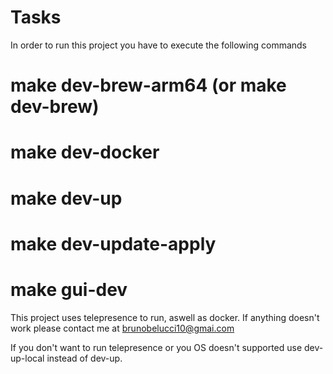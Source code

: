 # Tasks

In order to run this project you have to execute the following commands

# make dev-brew-arm64 (or make dev-brew)

# make dev-docker

# make dev-up

# make dev-update-apply

# make gui-dev

This project uses telepresence to run, aswell as docker. If anything doesn't work please contact me at brunobelucci10@gmai.com

If you don't want to run telepresence or you OS doesn't supported use dev-up-local instead of dev-up.
